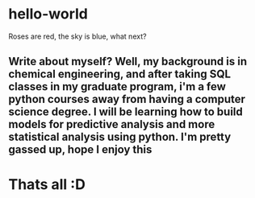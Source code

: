 # hello-world
Roses are red, the sky is blue, what next? 
## Write about myself? Well, my background is in chemical engineering, and after taking SQL classes in my graduate program, i'm a few python courses away from having a computer science degree. I will be learning how to build models for predictive analysis and more statistical analysis using python. I'm pretty gassed up, hope I enjoy this

# Thats all :D 

